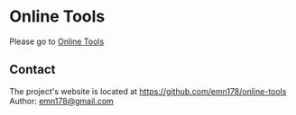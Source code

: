 # Online Tools
Please go to [Online Tools](https://tools.devjugal.com/)

## Contact
The project's website is located at https://github.com/emn178/online-tools  
Author: emn178@gmail.com

